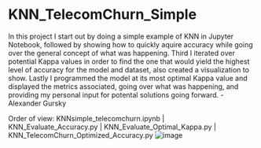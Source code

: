 # KNN_TelecomChurn_Simple

In this project I start out by doing a simple example of KNN in Jupyter Notebook, followed by showing how to quickly
aquire accuracy while going over the general concept of what was happening. Third I iterated over potential Kappa values in order to find the one that would
yield the highest level of accuracy for the model and dataset, also created a visualization to show. Lastly I programmed the model at its most optimal Kappa value and displayed the 
metrics associated, going over what was happening, and providing my personal input for potental solutions going forward. - Alexander Gursky

Order of view: KNNsimple_telecomchurn.ipynb | KNN_Evaluate_Accuracy.py | KNN_Evaluate_Optimal_Kappa.py | KNN_TelecomChurn_Optimized_Accuracy.py
![image](https://user-images.githubusercontent.com/117600966/224582118-5074a76d-98b3-4ed5-9616-44d8a15faea1.png)
